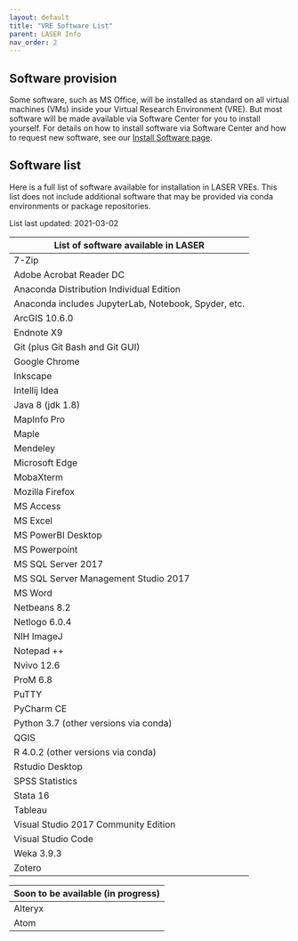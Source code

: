 ```yaml
---
layout: default
title: "VRE Software List"
parent: LASER Info
nav_order: 2
---
```


## Software provision

Some software, such as MS Office, will be installed as standard on all virtual machines (VMs) inside your Virtual Research Environment (VRE). But most software will be made available via Software Center for you to install yourself. For details on how to install software via Software Center and how to request new software, see our [Install Software page](../laser_how_to/install_software.html).

## Software list

Here is a full list of software available for installation in LASER VREs. This list does not include additional software that may be provided via conda environments or package repositories.

List last updated: 2021-03-02

|List of software available in LASER|
|---|
|7-Zip|
|Adobe Acrobat Reader DC|
|Anaconda Distribution Individual Edition|
|Anaconda includes JupyterLab, Notebook, Spyder, etc.|
|ArcGIS 10.6.0|
|Endnote X9|
|Git (plus Git Bash and Git GUI)|
|Google Chrome|
|Inkscape|
|Intellij Idea|
|Java 8 (jdk 1.8)|
|MapInfo Pro|
|Maple|
|Mendeley| 
|Microsoft Edge|
|MobaXterm|
|Mozilla Firefox|
|MS Access|
|MS Excel|
|MS PowerBI Desktop|
|MS Powerpoint|
|MS SQL Server 2017|
|MS SQL Server Management Studio 2017|
|MS Word|
|Netbeans 8.2|
|Netlogo 6.0.4|
|NIH ImageJ|
|Notepad ++|
|Nvivo 12.6|
|ProM 6.8|
|PuTTY|
|PyCharm CE|
|Python 3.7 (other versions via conda)|
|QGIS|
|R 4.0.2 (other versions via conda)|
|Rstudio Desktop|
|SPSS Statistics|
|Stata 16|
|Tableau|
|Visual Studio 2017 Community Edition|
|Visual Studio Code|
|Weka 3.9.3|
|Zotero|

|Soon to be available (in progress)|
|---|
|Alteryx|
|Atom|
